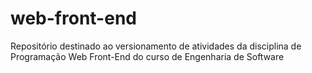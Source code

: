 # web-front-end
Repositório destinado ao versionamento de atividades da disciplina de Programação Web Front-End do curso de Engenharia de Software
